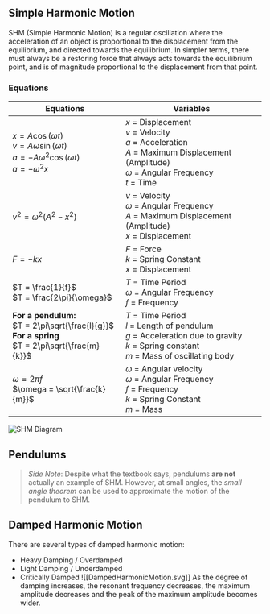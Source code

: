 ## Simple Harmonic Motion
SHM (Simple Harmonic Motion) is a regular oscillation where the acceleration of an object is proportional to the displacement from the equilibrium, and directed towards the equilibrium.
In simpler terms, there must always be a restoring force that always acts towards the equilibrium point, and is of magnitude proportional to the displacement from that point.

### Equations

| Equations                                                                                                      | Variables                                                                                                                                                     |
| -------------------------------------------------------------------------------------------------------------- | ------------------------------------------------------------------------------------------------------------------------------------------------------------- |
| $x = A\cos(\omega t)$ <br> $v = A\omega\sin(\omega t)$<br> $a = -A\omega^2\cos(\omega t)$ <br>$a = -\omega^2x$ | $x$ = Displacement <br> $v$ = Velocity <br> $a$ = Acceleration <br> $A$ = Maximum Displacement (Amplitude) <br>  $\omega$ = Angular Frequency <br> $t$ = Time |
| $v^2 = \omega^2(A^2 - x^2)$                                                                                    | $v$ = Velocity <br> $\omega$ = Angular Frequency <br> $A$ = Maximum Displacement (Amplitude) <br> $x$ = Displacement                     |
| $F = -kx$                                                                                                      | $F$ = Force <br> $k$ = Spring Constant <br> $x$ = Displacement                                                                                                |
| $T = \frac{1}{f}$ <br> $T = \frac{2\pi}{\omega}$                                                               | $T$ = Time Period <br> $\omega$ = Angular Frequency <br> $f$ = Frequency                                                                                    |
| **For a pendulum:** <br> $T = 2\pi\sqrt{\frac{l}{g}}$ <br> **For a spring** <br> $T = 2\pi\sqrt{\frac{m}{k}}$  | $T$ = Time Period <br> $l$ = Length of pendulum <br> $g$ = Acceleration due to gravity <br> $k$ = Spring constant <br> $m$ = Mass of oscillating body         |
| $\omega = 2\pi f$ <br> $\omega = \sqrt{\frac{k}{m}}$                                                           | $\omega$ = Angular velocity <br> $\omega$ = Angular Frequency <br> $f$ = Frequency<br> $k$ = Spring Constant <br> $m$ = Mass <br>                          |
![SHM Diagram](SHM-graphs.drawio.svg)
## Pendulums
> *Side Note*: Despite what the textbook says, pendulums **are not** actually an example of SHM. However, at small angles, the *small angle theorem* can be used to approximate the motion of the pendulum to SHM.


## Damped Harmonic Motion
There are several types of damped harmonic motion:
- Heavy Damping / Overdamped
- Light Damping / Underdamped
- Critically Damped
![[DampedHarmonicMotion.svg]]
As the degree of damping increases, the resonant frequency decreases, the maximum amplitude decreases and the peak of the maximum amplitude becomes wider.